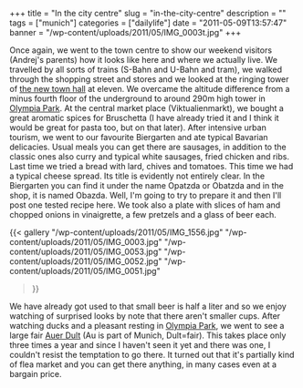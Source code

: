 +++
title = "In the city centre"
slug = "in-the-city-centre"
description = ""
tags = ["munich"]
categories = ["dailylife"]
date = "2011-05-09T13:57:47"
banner = "/wp-content/uploads/2011/05/IMG_0003t.jpg"
+++

Once again, we went to the town centre to show our weekend visitors (Andrej's parents) how it looks
like here and where we actually live. We travelled by all sorts of trains (S-Bahn and U-Bahn and tram), we walked through  the shopping street and stores and we looked at the ringing tower of <a title="Munich"
href="https://www.ajka-andrej.com/2009/11/24/munich/">the new town hall</a> at eleven. We overcame
the altitude difference from a minus fourth floor of the underground to around 290m high tower in
<a title="Where to go with visitors" href="https://www.ajka-andrej.com/2009/11/25/where-to-go-with-visitors/">Olympia Park</a>. At the central market place (Viktualienmarkt), we bought a great aromatic spices for Bruschetta (I have already tried it and I think it would be great for pasta too, but on that later). After intensive urban tourism, we went to our favourite Biergarten and ate typical Bavarian delicacies. Usual meals
you can get there are sausages, in addition to the classic ones also curry and typical white sausages, fried chicken and ribs. Last time we tried a bread with lard, chives and tomatoes. This time we had a typical cheese spread. Its title is evidently not entirely clear. In the Biergarten you can find it under the name Opatzda or Obatzda and in the shop, it is named Obazda. Well, I'm going to try to prepare it and then I'll post one tested recipe here. We took also a plate with slices of ham and chopped onions in vinaigrette, a few pretzels and a glass of beer each.

{{< gallery
    "/wp-content/uploads/2011/05/IMG_1556.jpg"
    "/wp-content/uploads/2011/05/IMG_0003.jpg"
    "/wp-content/uploads/2011/05/IMG_0053.jpg"
    "/wp-content/uploads/2011/05/IMG_0052.jpg"
    "/wp-content/uploads/2011/05/IMG_0051.jpg"
>}}

We have already got used to that small beer is half a liter and so we enjoy watching of surprised
looks by note that there aren't smaller cups. After watching ducks and a pleasant resting in <a title="Lake in the Olympia park" href="https://www.ajka-andrej.com/2010/07/05/lake-in-the-olympia-park/">Olympia Park</a>, we went to see a large fair <a title="Auer Dult" href="http://www.auerdult.de/">Auer Dult</a> (Au is part of
Munich, Dult=fair). This takes place only three times a year and since I haven't seen it yet and there was one, I couldn't resist the temptation to go there. It turned out that it's partially kind of flea market and you can get there anything, in many cases even at a bargain price.
